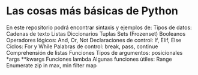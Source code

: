 # Las cosas más básicas de Python
En este repositorio podrá encontrar sintaxis y ejemplos de:
  Tipos de datos:
    Cadenas de texto
    Listas
    Diccionarios
    Tuplas
    Sets (Frozenset)
    Booleanos
  Operadores lógicos:
    And, Or, Not
  Declaraciones de control:
    If, Elif, Else
  Ciclos:
    For y While
      Palabras de control:
        break, pass, continue
  Comprehensión de listas
  Funciones
    Tipos de argumentos:
      posicionales
      *args
      **kwargs
    Funciones lambda
  Algunas funciones útiles:
    Range
    Enumerate
    zip
    in
    max, min
    filter
    map
  

